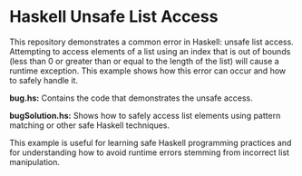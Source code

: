 # Haskell Unsafe List Access

This repository demonstrates a common error in Haskell: unsafe list access.  Attempting to access elements of a list using an index that is out of bounds (less than 0 or greater than or equal to the length of the list) will cause a runtime exception.  This example shows how this error can occur and how to safely handle it.

**bug.hs:** Contains the code that demonstrates the unsafe access.

**bugSolution.hs:**  Shows how to safely access list elements using pattern matching or other safe Haskell techniques. 

This example is useful for learning safe Haskell programming practices and for understanding how to avoid runtime errors stemming from incorrect list manipulation.